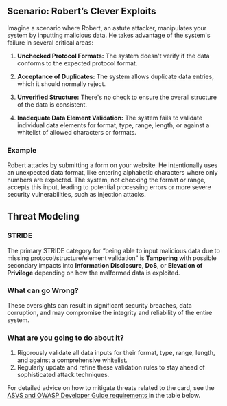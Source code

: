 ## Scenario: Robert’s Clever Exploits

Imagine a scenario where Robert, an astute attacker, manipulates your system by inputting malicious data. He takes advantage of the system's failure in several critical areas:

1. **Unchecked Protocol Formats:** The system doesn't verify if the data conforms to the expected protocol format.

2. **Acceptance of Duplicates:** The system allows duplicate data entries, which it should normally reject.

3. **Unverified Structure:** There's no check to ensure the overall structure of the data is consistent.

4. **Inadequate Data Element Validation:** The system fails to validate individual data elements for format, type, range, length, or against a whitelist of allowed characters or formats.

### Example

Robert attacks by submitting a form on your website. He intentionally uses an unexpected data format, like entering alphabetic characters where only numbers are expected. The system, not checking the format or range, accepts this input, leading to potential processing errors or more severe security vulnerabilities, such as injection attacks.

## Threat Modeling

### STRIDE

The primary STRIDE category for “being able to input malicious data due to missing protocol/structure/element validation” is **Tampering** with possible secondary impacts into **Information Disclosure**, **DoS**, or **Elevation of Privilege** depending on how the malformed data is exploited.

### What can go Wrong?

These oversights can result in significant security breaches, data corruption, and may compromise the integrity and reliability of the entire system.

### What are you going to do about it?

1. Rigorously validate all data inputs for their format, type, range, length, and against a comprehensive whitelist.
2. Regularly update and refine these validation rules to stay ahead of sophisticated attack techniques.

For detailed advice on how to mitigate threats related to the card, see the [ASVS and OWASP Developer Guide requirements ](#mapping 'ASVS and OWASP Developer Guide requirements [internal]') in the table below.
